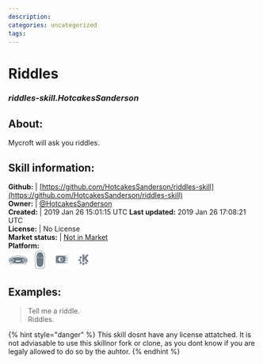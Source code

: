 ```yaml
--- 
description: 
categories: uncategorized   
tags:   
---
```


# Riddles  
### _riddles-skill.HotcakesSanderson_  
## About:  
Mycroft will ask you riddles.

## Skill information:  
**Github:** | [https://github.com/HotcakesSanderson/riddles-skill](https://github.com/HotcakesSanderson/riddles-skill)  
**Owner:** | [@HotcakesSanderson](https://github.com/HotcakesSanderson)  
**Created:** | 2019 Jan 26 15:01:15 UTC  **Last updated:** 2019 Jan 26 17:08:21 UTC  
**License:** | No License  
**Market status:** | [Not in Market](https://market.mycroft.ai/skill/)  
**Platform:**  
 ![](../.gitbook/assets/mark-1-icon.png)  ![](../.gitbook/assets/mark-2-icon.png)  ![](../.gitbook/assets/picroft-icon.png)  ![](../.gitbook/assets/kde.png)   
## Examples:  
> Tell me a riddle.  
> Riddles.  
  
{% hint style="danger" %}
This skill dosnt have any license attatched. It is not adviasable to use this skillnor fork or clone, as you dont know if you are legaly allowed to do so by the auhtor.
{% endhint %}
